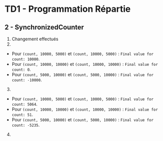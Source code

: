 
# TD1 - Programmation Répartie

## 2 - SynchronizedCounter

1. Changement effectués
2. 
* Pour ``(count, 10000, 5000)`` et ``(count, 10000, 5000)`` : ``Final value for count: 10000``.
* Pour ``(count, 10000, 10000)`` et ``(count, 10000, 10000)`` : ``Final value for count: 0``.
* Pour ``(count, 5000, 10000)`` et ``(count, 5000, 10000)`` : ``Final value for count: -10000``.
3. 
* Pour ``(count, 10000, 5000)`` et ``(count, 10000, 5000)`` : ``Final value for count: 5064``.
* Pour ``(count, 10000, 10000)`` et ``(count, 10000, 10000)`` : ``Final value for count: 51``.
* Pour ``(count, 5000, 10000)`` et ``(count, 5000, 10000)`` : ``Final value for count: -5235``.
4. 

